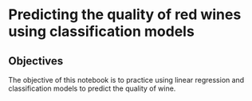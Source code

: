 # Predicting the quality of red wines using classification models

## Objectives
The objective of this notebook is to practice using linear regression and classification models to predict the quality of wine. 


